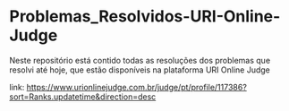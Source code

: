 # Problemas_Resolvidos-URI-Online-Judge

Neste repositório está contido todas as resoluções dos problemas que resolvi até hoje, que estão disponíveis na plataforma URI Online Judge 

link: https://www.urionlinejudge.com.br/judge/pt/profile/117386?sort=Ranks.updatetime&direction=desc
